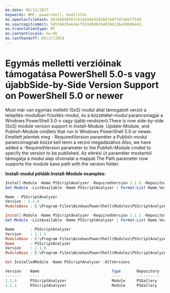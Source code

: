 ```yaml
---
ms.date: 06/12/2017
keywords: WMF, powershell, beállítás
ms.openlocfilehash: d4168640f67cb1dd44e91d1867e87fd7a6b7f549
ms.sourcegitcommit: 54534635eedacf531d8d6344019dc16a50b8b441
ms.translationtype: MT
ms.contentlocale: hu-HU
ms.lasthandoff: 05/17/2018
---
```

# <a name="side-by-side-version-support-on-powershell-50-or-newer"></a><span data-ttu-id="c56b9-102">Egymás melletti verzióinak támogatása PowerShell 5.0-s vagy újabb</span><span class="sxs-lookup"><span data-stu-id="c56b9-102">Side-by-Side Version Support on PowerShell 5.0 or newer</span></span>

<span data-ttu-id="c56b9-103">Most már van egymás melletti (SxS) modul által támogatott verzió a telepítés-modulban frissítés-modul, és a közzététel-modul parancsmagjai a Windows PowerShell 5.0-s vagy újabb rendszerű.</span><span class="sxs-lookup"><span data-stu-id="c56b9-103">There is now side-by-side (SxS) module version support in Install-Module, Update-Module, and Publish-Module cmdlets that run in Windows PowerShell 5.0 or newer.</span></span>
<span data-ttu-id="c56b9-104">Emellett jelentek meg - RequiredVersion paraméter a Publish-modul parancsmagnak közzé kell tenni a verzió megadásához.</span><span class="sxs-lookup"><span data-stu-id="c56b9-104">Also, we have added a -RequiredVersion parameter to the Publish-Module cmdlet to specify the version to be published.</span></span> <span data-ttu-id="c56b9-105">Az elérési út paraméter mostantól támogatja a modul alap útvonalat a mappát.</span><span class="sxs-lookup"><span data-stu-id="c56b9-105">The Path parameter now supports the module base path with the version folder.</span></span>

<span data-ttu-id="c56b9-106">**Install-modul példák:**</span><span class="sxs-lookup"><span data-stu-id="c56b9-106">**Install-Module examples:**</span></span>
```powershell
Install-Module -Name PSScriptAnalyzer -RequiredVersion 1.1.0 -Repository PSGallery
Get-Module -ListAvailable -Name PSScriptAnalyzer | Format-List Name,Version,ModuleBase

Name : PSScriptAnalyzer
Version : 1.1.0
ModuleBase : C:\Program Files\WindowsPowerShell\Modules\PSScriptAnalyzer\1.1.0

Install-Module -Name PSScriptAnalyzer -RequiredVersion 1.1.1 -Repository PSGallery
Get-Module -ListAvailable -Name PSScriptAnalyzer | Format-List Name,Version,ModuleBase

Name       : PSScriptAnalyzer
Version    : 1.1.1
ModuleBase : C:\Program Files\WindowsPowerShell\Modules\PSScriptAnalyzer\1.1.1
Name       : PSScriptAnalyzer
Version    : 1.1.0
ModuleBase : C:\Program Files\WindowsPowerShell\Modules\PSScriptAnalyzer\1.1.0

Get-InstalledModule -Name PSScriptAnalyzer -AllVersions

Version    Name                                Type       Repository           Description
-------    ----                                ----       ----------           -----------
1.1.0      PSScriptAnalyzer                    Module     PSGallery            PSScriptAnalyzer provides script analysis...
1.1.1      PSScriptAnalyzer                    Module     PSGallery            PSScriptAnalyzer provides script analysis...
```
